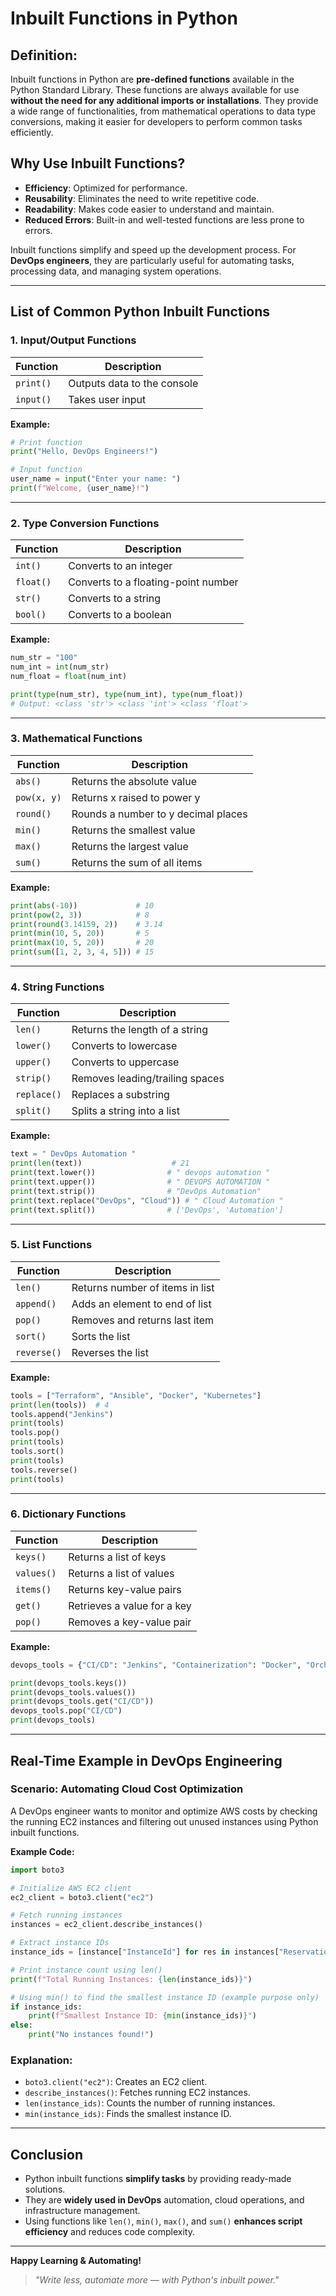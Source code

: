 # Inbuilt Functions in Python

## Definition:

Inbuilt functions in Python are **pre-defined functions** available in the Python Standard Library. These functions are always available for use **without the need for any additional imports or installations**. They provide a wide range of functionalities, from mathematical operations to data type conversions, making it easier for developers to perform common tasks efficiently.

## Why Use Inbuilt Functions?

* **Efficiency**: Optimized for performance.
* **Reusability**: Eliminates the need to write repetitive code.
* **Readability**: Makes code easier to understand and maintain.
* **Reduced Errors**: Built-in and well-tested functions are less prone to errors.

Inbuilt functions simplify and speed up the development process. For **DevOps engineers**, they are particularly useful for automating tasks, processing data, and managing system operations.

---

## List of Common Python Inbuilt Functions

### 1. Input/Output Functions

| Function  | Description                 |
| --------- | --------------------------- |
| `print()` | Outputs data to the console |
| `input()` | Takes user input            |

**Example:**

```python
# Print function
print("Hello, DevOps Engineers!")

# Input function
user_name = input("Enter your name: ")
print(f"Welcome, {user_name}!")
```

---

### 2. Type Conversion Functions

| Function  | Description                         |
| --------- | ----------------------------------- |
| `int()`   | Converts to an integer              |
| `float()` | Converts to a floating-point number |
| `str()`   | Converts to a string                |
| `bool()`  | Converts to a boolean               |

**Example:**

```python
num_str = "100"
num_int = int(num_str)
num_float = float(num_int)

print(type(num_str), type(num_int), type(num_float))
# Output: <class 'str'> <class 'int'> <class 'float'>
```

---

### 3. Mathematical Functions

| Function    | Description                         |
| ----------- | ----------------------------------- |
| `abs()`     | Returns the absolute value          |
| `pow(x, y)` | Returns x raised to power y         |
| `round()`   | Rounds a number to y decimal places |
| `min()`     | Returns the smallest value          |
| `max()`     | Returns the largest value           |
| `sum()`     | Returns the sum of all items        |

**Example:**

```python
print(abs(-10))             # 10
print(pow(2, 3))            # 8
print(round(3.14159, 2))    # 3.14
print(min(10, 5, 20))       # 5
print(max(10, 5, 20))       # 20
print(sum([1, 2, 3, 4, 5])) # 15
```

---

### 4. String Functions

| Function    | Description                     |
| ----------- | ------------------------------- |
| `len()`     | Returns the length of a string  |
| `lower()`   | Converts to lowercase           |
| `upper()`   | Converts to uppercase           |
| `strip()`   | Removes leading/trailing spaces |
| `replace()` | Replaces a substring            |
| `split()`   | Splits a string into a list     |

**Example:**

```python
text = " DevOps Automation "
print(len(text))                    # 21
print(text.lower())                # " devops automation "
print(text.upper())                # " DEVOPS AUTOMATION "
print(text.strip())                # "DevOps Automation"
print(text.replace("DevOps", "Cloud")) # " Cloud Automation "
print(text.split())                # ['DevOps', 'Automation']
```

---

### 5. List Functions

| Function    | Description                     |
| ----------- | ------------------------------- |
| `len()`     | Returns number of items in list |
| `append()`  | Adds an element to end of list  |
| `pop()`     | Removes and returns last item   |
| `sort()`    | Sorts the list                  |
| `reverse()` | Reverses the list               |

**Example:**

```python
tools = ["Terraform", "Ansible", "Docker", "Kubernetes"]
print(len(tools))  # 4
tools.append("Jenkins")
print(tools)
tools.pop()
print(tools)
tools.sort()
print(tools)
tools.reverse()
print(tools)
```

---

### 6. Dictionary Functions

| Function   | Description                 |
| ---------- | --------------------------- |
| `keys()`   | Returns a list of keys      |
| `values()` | Returns a list of values    |
| `items()`  | Returns key-value pairs     |
| `get()`    | Retrieves a value for a key |
| `pop()`    | Removes a key-value pair    |

**Example:**

```python
devops_tools = {"CI/CD": "Jenkins", "Containerization": "Docker", "Orchestration": "Kubernetes"}

print(devops_tools.keys())
print(devops_tools.values())
print(devops_tools.get("CI/CD"))
devops_tools.pop("CI/CD")
print(devops_tools)
```

---

## Real-Time Example in DevOps Engineering

### Scenario: Automating Cloud Cost Optimization

A DevOps engineer wants to monitor and optimize AWS costs by checking the running EC2 instances and filtering out unused instances using Python inbuilt functions.

**Example Code:**

```python
import boto3

# Initialize AWS EC2 client
ec2_client = boto3.client("ec2")

# Fetch running instances
instances = ec2_client.describe_instances()

# Extract instance IDs
instance_ids = [instance["InstanceId"] for res in instances["Reservations"] for instance in res["Instances"]]

# Print instance count using len()
print(f"Total Running Instances: {len(instance_ids)}")

# Using min() to find the smallest instance ID (example purpose only)
if instance_ids:
    print(f"Smallest Instance ID: {min(instance_ids)}")
else:
    print("No instances found!")
```

### Explanation:

* `boto3.client("ec2")`: Creates an EC2 client.
* `describe_instances()`: Fetches running EC2 instances.
* `len(instance_ids)`: Counts the number of running instances.
* `min(instance_ids)`: Finds the smallest instance ID.

---

## Conclusion

* Python inbuilt functions **simplify tasks** by providing ready-made solutions.
* They are **widely used in DevOps** automation, cloud operations, and infrastructure management.
* Using functions like `len()`, `min()`, `max()`, and `sum()` **enhances script efficiency** and reduces code complexity.

---

**Happy Learning & Automating!**

> *"Write less, automate more — with Python's inbuilt power."*
